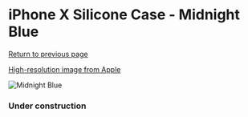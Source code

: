 # iPhone X Silicone Case - Midnight Blue

[Return to previous page](/iphone_x)

[High-resolution image from Apple](https://store.storeimages.cdn-apple.com/8756/as-images.apple.com/is/MQT32?wid=4500&hei=4500&fmt=png)

<div style="width: 384px"><img src="/everyphone/MQT32.png" alt="Midnight Blue"></div>

### Under construction
